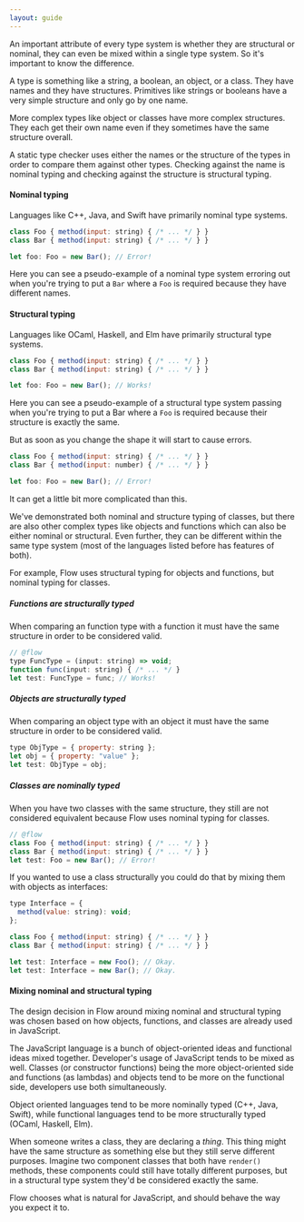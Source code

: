 ```yaml
---
layout: guide
---
```


An important attribute of every type system is whether they are structural or
nominal, they can even be mixed within a single type system. So it's important
to know the difference.

A type is something like a string, a boolean, an object, or a class. They have
names and they have structures. Primitives like strings or booleans have a very
simple structure and only go by one name.

More complex types like object or classes have more complex structures. They
each get their own name even if they sometimes have the same structure overall.

A static type checker uses either the names or the structure of the types in
order to compare them against other types. Checking against the name is nominal
typing and checking against the structure is structural typing.

#### Nominal typing <a class="toc" id="toc-nominal-typing" href="#toc-nominal-typing"></a>

Languages like C++, Java, and Swift have primarily nominal type systems.

```js
class Foo { method(input: string) { /* ... */ } }
class Bar { method(input: string) { /* ... */ } }

let foo: Foo = new Bar(); // Error!
```

Here you can see a pseudo-example of a nominal type system erroring out when
you're trying to put a `Bar` where a `Foo` is required because they have
different names.

#### Structural typing <a class="toc" id="toc-structural-typing" href="#toc-structural-typing"></a>

Languages like OCaml, Haskell, and Elm have primarily structural type systems.

```js
class Foo { method(input: string) { /* ... */ } }
class Bar { method(input: string) { /* ... */ } }

let foo: Foo = new Bar(); // Works!
```

Here you can see a pseudo-example of a structural type system passing when
you're trying to put a Bar where a `Foo` is required because their structure is
exactly the same.

But as soon as you change the shape it will start to cause errors.

```js
class Foo { method(input: string) { /* ... */ } }
class Bar { method(input: number) { /* ... */ } }

let foo: Foo = new Bar(); // Error!
```

It can get a little bit more complicated than this.

We've demonstrated both nominal and structure typing of classes, but there are
also other complex types like objects and functions which can also be either
nominal or structural. Even further, they can be different within the same type
system (most of the languages listed before has features of both).

For example, Flow uses structural typing for objects and functions, but nominal
typing for classes.

##### Functions are structurally typed <a class="toc" id="toc-functions-are-structurally-typed" href="#toc-functions-are-structurally-typed"></a>

When comparing an function type with a function it must have the same structure
in order to be considered valid.

```js
// @flow
type FuncType = (input: string) => void;
function func(input: string) { /* ... */ }
let test: FuncType = func; // Works!
```

##### Objects are structurally typed <a class="toc" id="toc-objects-are-structurally-typed" href="#toc-objects-are-structurally-typed"></a>

When comparing an object type with an object it must have the same structure
in order to be considered valid.

```js
type ObjType = { property: string };
let obj = { property: "value" };
let test: ObjType = obj;
```

##### Classes are nominally typed <a class="toc" id="toc-classes-are-nominally-typed" href="#toc-classes-are-nominally-typed"></a>

When you have two classes with the same structure, they still are not
considered equivalent because Flow uses nominal typing for classes.

```js
// @flow
class Foo { method(input: string) { /* ... */ } }
class Bar { method(input: string) { /* ... */ } }
let test: Foo = new Bar(); // Error!
```

If you wanted to use a class structurally you could do that by mixing them with
objects as interfaces:

```js
type Interface = {
  method(value: string): void;
};

class Foo { method(input: string) { /* ... */ } }
class Bar { method(input: string) { /* ... */ } }

let test: Interface = new Foo(); // Okay.
let test: Interface = new Bar(); // Okay.
```

#### Mixing nominal and structural typing <a class="toc" id="toc-mixing-nominal-and-structural-typing" href="#toc-mixing-nominal-and-structural-typing"></a>

The design decision in Flow around mixing nominal and structural typing was
chosen based on how objects, functions, and classes are already used in
JavaScript.

The JavaScript language is a bunch of object-oriented ideas and functional
ideas mixed together. Developer's usage of JavaScript tends to be mixed as
well. Classes (or constructor functions) being the more object-oriented side
and functions (as lambdas) and objects tend to be more on the functional side,
developers use both simultaneously.

Object oriented languages tend to be more nominally typed (C++, Java, Swift),
while functional languages tend to be more structurally typed (OCaml, Haskell,
Elm).

When someone writes a class, they are declaring a _thing_. This thing might
have the same structure as something else but they still serve different
purposes. Imagine two component classes that both have `render()` methods,
these components could still have totally different purposes, but in a
structural type system they'd be considered exactly the same.

Flow chooses what is natural for JavaScript, and should behave the way you
expect it to.
